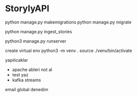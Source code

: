 # StorylyAPI


python manage.py makemigrations
python manage.py migrate

python manage.py ingest_stories

python3 manage.py runserver


create virtual env
python3 -m venv .
source ./venv/bin/activate


yapılicaklar
- apache ableri not al
- test yaz
- kafka streams

email global denedim
